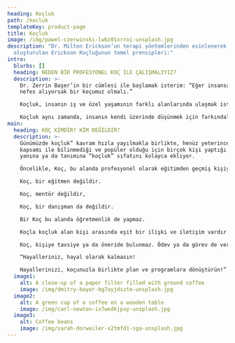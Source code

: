 ```yaml
---
heading: Koçluk
path: /kocluk
templateKey: product-page
title: Koçluk
image: /img/pawel-czerwinski-lwbz01xrroi-unsplash.jpg
description: "Dr. Milton Erickson’un terapi yöntemlerinden esinlenerek
  oluşturulan Erickson Koçluğunun temel prensipleri:"
intro:
  blurbs: []
  heading: NEDEN BİR PROFESYONEL KOÇ İLE ÇALIŞMALIYIZ?
  description: >-
    Dr. Zerrin Başer’in bir cümlesi ile başlamak isterim: “Eğer insansak ve
    nefes alıyorsak bir koçumuz olmalı.”

    Koçluk, insanın iş ve özel yaşamının farklı alanlarında ulaşmak istediği sonuçlara ulaşmasını, gelişimini ve farkındalıklı yaşamasını destekleyen bir araçtır.

    Koçluk aynı zamanda, insanın kendi üzerinde düşünmek için farkındalıklı, nitelikli ve kaliteli zaman ayırmasını sağlar. Bir koçla ve onun kullandığı yöntemler aracılığı ile bir konuya hiç bakmadığı bambaşka pencerelerden bakma fırsatı verir. Bu nedenle nitelikli düşünmeye zaman ayırıp kendi potansiyelini geliştirmek ve gerçekleştirmek isteyen, sentez yeteneğini ve yaratıcı potansiyelini harekete geçirmek isteyen herkesin bir koça ve bir koçla çalışmaya ihtiyacı vardır.
main:
  heading: KOÇ KİMDİR? KİM DEĞİLDİR?
  description: >-
    Günümüzde koçluk” kavram hızla yayılmakla birlikte, henüz yeterince tüm
    kapsamı ile bilinmediği ve popüler olduğu için birçok kişi yaptığı işin
    yanına ya da tanımına “koçluk” sıfatını kolayca ekliyor.

    Öncelikle, Koç, bu alanda profesyonel olarak eğitimden geçmiş kişiye denir.

    Koç, bir eğitmen değildir.

    Koç, mentör değildir,

    Koç, bir danışman da değildir.

    Bir Koç bu alanda öğretmenlik de yapmaz.

    Koçla koçluk alan kişi arasında eşit bir ilişki ve iletişim vardır. Koç bilgisini aktaran, yol gösteren, “bunu böyle yap” diyen kişi değildir. Koç, süreç uygulamalarını kullanarak kişiyi düşündüren, kendini bulduran, onun kendi başına fark etmediği birçok şeyi süreçte fark etmesi ve bulması için kişiye alan açan kişidir.

    Koç, kişiye tavsiye ya da öneride bulunmaz. Ödev ya da görev de vermez. Sadece, kişinin farkındalığını canlandırıp harekete geçmesini destekler.Koçluk penceresi gelecek odaklıdır.

    “Hayalleriniz, hayal olarak kalmasın!

    Hayallerinizi, koçunuzla birlikte plan ve programlara dönüştürün!”
  image1:
    alt: A close-up of a paper filter filled with ground coffee
    image: /img/dmitry-bayer-bg7ayjdszte-unsplash.jpg
  image2:
    alt: A green cup of a coffee on a wooden table
    image: /img/carl-newton-ix7wedkjpuy-unsplash.jpg
  image3:
    alt: Coffee beans
    image: /img/sarah-dorweiler-x2tmfd1-sga-unsplash.jpg
---
```

